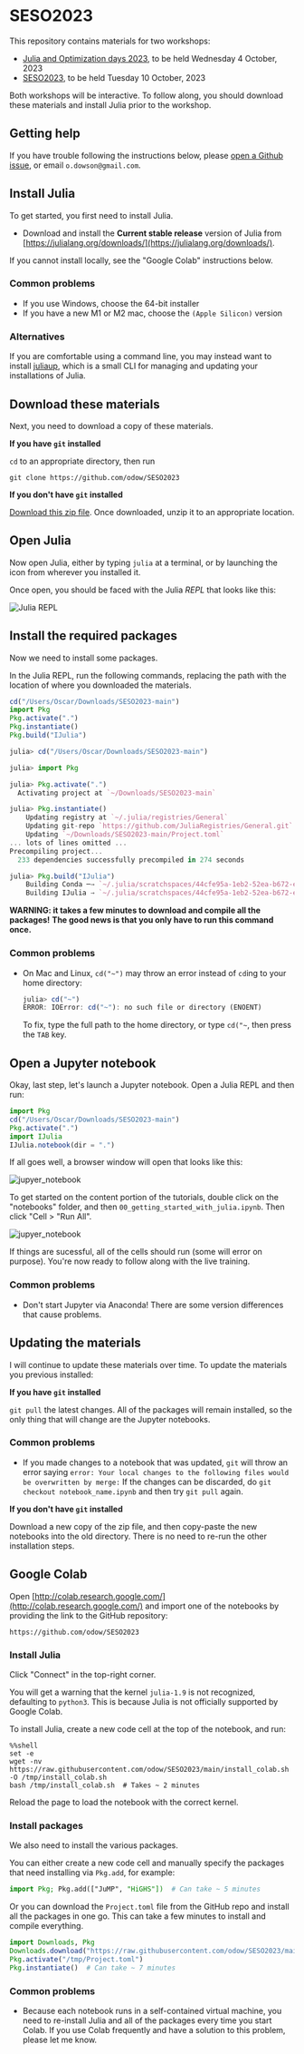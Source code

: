 # SESO2023

This repository contains materials for two workshops:

 * [Julia and Optimization days 2023](https://julia-users-paris.github.io/workshop/en/index.html),
   to be held Wednesday 4 October, 2023
 * [SESO2023](https://cermics-lab.enpc.fr/seso2023/), to be held Tuesday 10
   October, 2023

Both workshops will be interactive. To follow along, you should download these
materials and install Julia prior to the workshop.

## Getting help

If you have trouble following the instructions below, please
[open a Github issue](https://github.com/odow/SESO2023/issues/new), or email
`o.dowson@gmail.com`.

## Install Julia

To get started, you first need to install Julia.

 - Download and install the **Current stable release** version of Julia from
   [https://julialang.org/downloads/](https://julialang.org/downloads/).

If you cannot install locally, see the "Google Colab" instructions below.

### Common problems

 - If you use Windows, choose the 64-bit installer
 - If you have a new M1 or M2 mac, choose the `(Apple Silicon)` version

### Alternatives

If you are comfortable using a command line, you may instead want to install
[juliaup](https://github.com/JuliaLang/juliaup), which is a small CLI for
managing and updating your installations of Julia.

## Download these materials

Next, you need to download a copy of these materials.

**If you have `git` installed**

`cd` to an appropriate directory, then run
```
git clone https://github.com/odow/SESO2023
```

**If you don't have `git` installed**

[Download this zip file](https://github.com/odow/SESO2023/archive/main.zip).
Once downloaded, unzip it to an appropriate location.

## Open Julia

Now open Julia, either by typing `julia` at a terminal, or by launching the icon
from wherever you installed it.

Once open, you should be faced with the Julia *REPL* that looks like this:

![Julia REPL](assets/julia-repl.png)

## Install the required packages

Now we need to install some packages.

In the Julia REPL, run the following commands, replacing the path with the
location of where you downloaded the materials.

```julia
cd("/Users/Oscar/Downloads/SESO2023-main")
import Pkg
Pkg.activate(".")
Pkg.instantiate()
Pkg.build("IJulia")
```

```julia
julia> cd("/Users/Oscar/Downloads/SESO2023-main")

julia> import Pkg

julia> Pkg.activate(".")
  Activating project at `~/Downloads/SESO2023-main`

julia> Pkg.instantiate()
    Updating registry at `~/.julia/registries/General`
    Updating git-repo `https://github.com/JuliaRegistries/General.git`
    Updating `~/Downloads/SESO2023-main/Project.toml`
... lots of lines omitted ...
Precompiling project...
  233 dependencies successfully precompiled in 274 seconds

julia> Pkg.build("IJulia")
    Building Conda ─→ `~/.julia/scratchspaces/44cfe95a-1eb2-52ea-b672-e2afdf69b78f/8c86e48c0db1564a1d49548d3515ced5d604c408/build.log`
    Building IJulia → `~/.julia/scratchspaces/44cfe95a-1eb2-52ea-b672-e2afdf69b78f/47ac8cc196b81001a711f4b2c12c97372338f00c/build.log`
```

**WARNING: it takes a few minutes to download and compile all the packages!**
**The good news is that you only have to run this command once.**

### Common problems

 - On Mac and Linux, `cd("~")` may throw an error instead of `cd`ing to your
   home directory:
   ```julia
   julia> cd("~")
   ERROR: IOError: cd("~"): no such file or directory (ENOENT)
   ```
   To fix, type the full path to the home directory, or type `cd("~`, then press
   the `TAB` key.

## Open a Jupyter notebook

Okay, last step, let's launch a Jupyter notebook. Open a Julia REPL and then
run:
```julia
import Pkg
cd("/Users/Oscar/Downloads/SESO2023-main")
Pkg.activate(".")
import IJulia
IJulia.notebook(dir = ".")
```

If all goes well, a browser window will open that looks like this:

![jupyer_notebook](assets/jupyter.png)

To get started on the content portion of the tutorials, double click on the
"notebooks" folder, and then `00_getting_started_with_julia.ipynb`. Then click
"Cell > "Run All".

![jupyer_notebook](assets/jupyter-run-all.png)

If things are sucessful, all of the cells should run (some will error on
purpose). You're now ready to follow along with the live training.

### Common problems

 - Don't start Jupyter via Anaconda! There are some version differences that
   cause problems.

## Updating the materials

I will continue to update these materials over time. To update the materials you
previous installed:

**If you have `git` installed**

`git pull` the latest changes. All of the packages will remain installed, so the
only thing that will change are the Jupyter notebooks.

### Common problems

 - If you made changes to a notebook that was updated, `git` will throw an error
   saying `error: Your local changes to the following files would be overwritten by merge:`
   If the changes can be discarded, do `git checkout notebook_name.ipynb` and
   then try `git pull` again.

**If you don't have `git` installed**

Download a new copy of the zip file, and then copy-paste the new notebooks into
the old directory. There is no need to re-run the other installation steps.

## Google Colab

Open [http://colab.research.google.com/](http://colab.research.google.com/)
and import one of the notebooks by providing the link to the GitHub repository:
```
https://github.com/odow/SESO2023
```

### Install Julia

Click "Connect" in the top-right corner.

You will get a warning that the kernel `julia-1.9` is not recognized, defaulting
to `python3`. This is because Julia is not officially supported by Google Colab.

To install Julia, create a new code cell at the top of the notebook, and run:
```
%%shell
set -e
wget -nv https://raw.githubusercontent.com/odow/SESO2023/main/install_colab.sh -O /tmp/install_colab.sh
bash /tmp/install_colab.sh  # Takes ~ 2 minutes
```
Reload the page to load the notebook with the correct kernel.

### Install packages

We also need to install the various packages.

You can either create a new code cell and manually specify the packages that
need installing via `Pkg.add`, for example:
```julia
import Pkg; Pkg.add(["JuMP", "HiGHS"])  # Can take ~ 5 minutes
```

Or you can download the `Project.toml` file from the GitHub repo and install
all the packages in one go. This can take a few minutes to install and compile
everything.

```julia
import Downloads, Pkg
Downloads.download("https://raw.githubusercontent.com/odow/SESO2023/main/Project.toml", "/tmp/Project.toml")
Pkg.activate("/tmp/Project.toml")
Pkg.instantiate()  # Can take ~ 7 minutes
```

### Common problems

 - Because each notebook runs in a self-contained virtual machine, you need
   to re-install Julia and all of the packages every time you start Colab.
   If you use Colab frequently and have a solution to this problem, please
   let me know.
